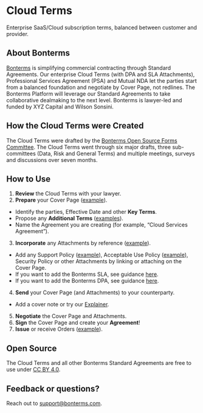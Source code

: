 # Cloud Terms
Enterprise SaaS/Cloud subscription terms, balanced between customer and provider.

## About Bonterms
[Bonterms](https://bonterms.com/) is simplifying commercial contracting through Standard Agreements. Our enterprise Cloud Terms (with DPA and SLA Attachments), Professional Services Agreement (PSA) and Mutual NDA let the parties start from a balanced foundation and negotiate by Cover Page, not redlines. The Bonterms Platform will leverage our Standard Agreements to take collaborative dealmaking to the next level. Bonterms is lawyer-led and funded by XYZ Capital and Wilson Sonsini.

## How the Cloud Terms were Created
The Cloud Terms were drafted by the [Bonterms Open Source Forms Committee](https://bonterms.com/committee/). The Cloud Terms went through six major drafts, three sub-committees (Data, Risk and General Terms) and multiple meetings, surveys and discussions over seven months.

## How to Use
1. **Review** the Cloud Terms with your lawyer.
2. **Prepare** your Cover Page ([example](https://bonterms.com/forms/cloud-terms-cover-page-example/)).
- Identify the parties, Effective Date and other **Key Terms**.
- Propose any **Additional Terms** ([examples](https://bonterms.com/forms/additional-terms-toolkit/)).
- Name the Agreement you are creating (for example, “Cloud Services Agreement”).
3. **Incorporate** any Attachments by reference ([example](https://bonterms.com/forms/additional-terms-toolkit/#attachments)).
- Add any Support Policy ([example](https://bonterms.com/forms/support-policy-version-1-0/)), Acceptable Use Policy ([example](https://bonterms.com/forms/acceptable-use-policy-version-1-0/)), Security Policy or other Attachments by linking or attaching on the Cover Page.
- If you want to add the Bonterms SLA, see guidance [here](https://bonterms.com/how-to/#sla).
- If you want to add the Bonterms DPA, see guidance [here](https://bonterms.com/how-to/#dpa).
4. **Send** your Cover Page (and Attachments) to your counterparty.
- Add a cover note or try our [Explainer](https://bonterms.com/forms/bonterms-explainer/).
5. **Negotiate** the Cover Page and Attachments.
6. **Sign** the Cover Page and create your **Agreement**!
7. **Issue** or receive Orders ([example](https://bonterms.com/forms/order-form-example/)).

## Open Source
The Cloud Terms and all other Bonterms Standard Agreements are free to use under [CC BY 4.0](https://creativecommons.org/licenses/by/4.0/legalcode).

## Feedback or questions?
Reach out to support@bonterms.com.
